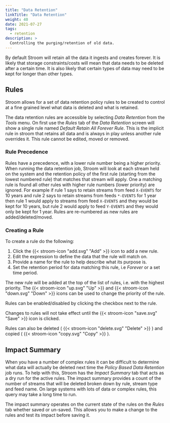 ```yaml
---
title: "Data Retention"
linkTitle: "Data Retention"
weight: 40
date: 2021-07-27
tags:
  - retention
description: >
  Controlling the purging/retention of old data.
---
```


By default Stroom will retain all the data it ingests and creates forever.
It is likely that storage constraints/costs will mean that data needs to be deleted after a certain time.
It is also likely that certain types of data may need to be kept for longer than other types.

## Rules

Stroom allows for a set of data retention policy rules to be created to control at a fine grained level what data is deleted and what is retained.

The data retention rules are accessible by selecting _Data Retention_ from the _Tools_ menu.
On first use the _Rules_ tab of the _Data Retention_ screen will show a single rule named _Default Retain All Forever Rule_.
This is the implicit rule in stroom that retains all data and is always in play unless another rule overrides it.
This rule cannot be edited, moved or removed.

### Rule Precedence

Rules have a precedence, with a lower rule number being a higher priority.
When running the data retention job, Stroom will look at each stream held on the system and the retention policy of the first rule (starting from the lowest numbered rule) that matches that stream will apply.
One a matching rule is found all other rules with higher rule numbers (lower priority) are ignored.
For example if rule 1 says to retain streams from feed `X-EVENTS` for 10 years and rule 2 says to retain streams from feeds `*-EVENTS` for 1 year then rule 1 would apply to streams from feed `X-EVENTS` and they would be kept for 10 years, but rule 2 would apply to feed `Y-EVENTS` and they would only be kept for 1 year.
Rules are re-numbered as new rules are added/deleted/moved.

### Creating a Rule

To create a rule do the following:

1. Click the {{< stroom-icon "add.svg" "Add" >}} icon to add a new rule.
1. Edit the expression to define the data that the rule will match on.
1. Provide a name for the rule to help describe what its purpose is.
1. Set the retention period for data matching this rule, i.e _Forever_ or a set time period.

The new rule will be added at the top of the list of rules, i.e. with the highest priority.
The {{< stroom-icon "up.svg" "Up" >}} and {{< stroom-icon "down.svg" "Down" >}} icons can be used to change the priority of the rule.

Rules can be enabled/disabled by clicking the checkbox next to the rule.

Changes to rules will not take effect until the {{< stroom-icon "save.svg" "Save" >}} icon is clicked.

Rules can also be deleted ( {{< stroom-icon "delete.svg" "Delete" >}} ) and copied ( {{< stroom-icon "copy.svg" "Copy" >}} ).

## Impact Summary

When you have a number of complex rules it can be difficult to determine what data will actually be deleted next time the _Policy Based Data Retention_ job runs.
To help with this, Stroom has the _Impact Summary_ tab that acts as a dry run for the active rules.
The impact summary provides a count of the number of streams that will be deleted broken down by rule, stream type and feed name.
On large systems with lots of data or complex rules, this query may take a long time to run.

The impact summary operates on the current state of the rules on the _Rules_ tab whether saved or un-saved.
This allows you to make a change to the rules and test its impact before saving it.
